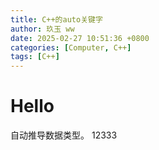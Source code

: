 ```yaml
---
title: C++的auto关键字
author: 玖玉 ww
date: 2025-02-27 10:51:36 +0800
categories: [Computer, C++]
tags: [C++]
---
```


# Hello
自动推导数据类型。
12333
